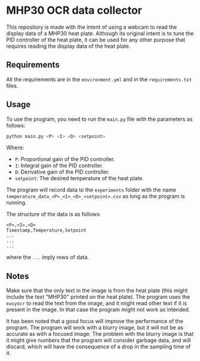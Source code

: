 # MHP30 OCR data collector

This repository is made with the intent of using a webcam to read the display data of a MHP30 heat plate. Although its 
original intent is to tune the PID controller of the heat plate, it can be used for any other purpose that requires 
reading the display data of the heat plate.

## Requirements

All the requirements are in the `environment.yml` and in the `requirements.txt` files.

## Usage

To use the program, you need to run the `main.py` file with the parameters as follows:

```bash
python main.py <P> <I> <D> <setpoint>
```
    
Where:
- `P`: Proportional gain of the PID controller.
- `I`: Integral gain of the PID controller.
- `D`: Derivative gain of the PID controller.
- `setpoint`: The desired temperature of the heat plate.

The program will record data to the `experiments` folder with the name `temperature_data_<P>_<I>_<D>_<setpoint>.csv` as
long as the program is running.

The structure of the data is as follows:
```
<P>,<I>,<D>
Timestamp,Temperature,Setpoint
...
...
...
```
where the `...` imply rows of data.

## Notes

Make sure that the only text in the image is from the heat plate (this might include the text "MHP30" printed on the
heat plate). The program uses the `easyocr` to read the text from the image, and it might read other text if
it is present in the image. In that case the program might not work as intended.

It has been noted that a good focus will improve the performance of the program. The program will work with a blurry
image, but it will not be as accurate as with a focused image. The problem with the blurry image is that it might give 
numbers that the program will consider garbage data, and will discard, which will have the consequence of a drop in the 
sampling time of it.